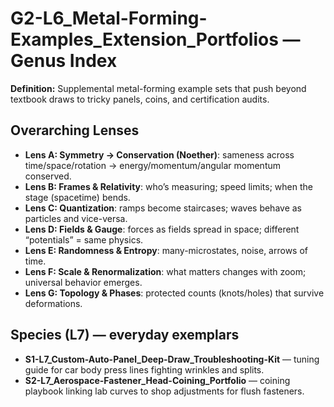 # G2-L6_Metal-Forming-Examples_Extension_Portfolios — Genus Index
**Definition:** Supplemental metal-forming example sets that push beyond textbook draws to tricky panels, coins, and certification audits.

## Overarching Lenses

- **Lens A: Symmetry -> Conservation (Noether)**: sameness across time/space/rotation → energy/momentum/angular momentum conserved.
- **Lens B: Frames & Relativity**: who’s measuring; speed limits; when the stage (spacetime) bends.
- **Lens C: Quantization**: ramps become staircases; waves behave as particles and vice-versa.
- **Lens D: Fields & Gauge**: forces as fields spread in space; different “potentials” = same physics.
- **Lens E: Randomness & Entropy**: many-microstates, noise, arrows of time.
- **Lens F: Scale & Renormalization**: what matters changes with zoom; universal behavior emerges.
- **Lens G: Topology & Phases**: protected counts (knots/holes) that survive deformations.

## Species (L7) — everyday exemplars
- **S1-L7_Custom-Auto-Panel_Deep-Draw_Troubleshooting-Kit** — tuning guide for car body press lines fighting wrinkles and splits.
- **S2-L7_Aerospace-Fastener_Head-Coining_Portfolio** — coining playbook linking lab curves to shop adjustments for flush fasteners.
